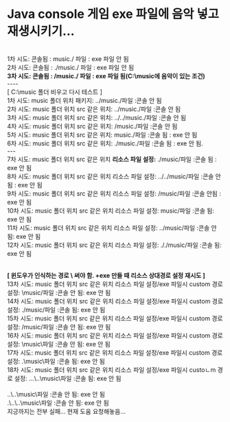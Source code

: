 <h1>Java console 게임 exe 파일에 음악 넣고 재생시키기...</h1>
<br/>
1차 시도: 콘솔됨 : music./ 파일 : exe 파일 안 됨<br/>
2차 시도: 콘솔됨 : ./music./ 파일 : exe 파일 안 됨<br/>
<Strong>3차 시도: 콘솔됨 : /music./ 파일 : exe 파일 됨(C:\music에 음악이 있는 조건)</Strong><br/>
----<br/>
[ C:\music 폴더 비우고 다시 테스트 ]<br/>
1차 시도: music 폴더 위치 패키지: ../music./파일 :콘솔 안 됨<br/>
2차 시도: music 폴더 위치 src 같은 위치: ../music./파일 :콘솔 안 됨<br/>
3차 시도: music 폴더 위치 src 같은 위치: ../../music./파일 :콘솔 안 됨<br/>
4차 시도: music 폴더 위치 src 같은 위치: /music./파일 :콘솔 안 됨<br/>
5차 시도: music 폴더 위치 src 같은 위치: music./파일 :콘솔 됨 : exe 안 됨<br/>
6차 시도: music 폴더 위치 src 같은 위치: ./music./파일 :콘솔 됨 : exe 안 됨.<br/>
--- <br/>
7차 시도: music 폴더 위치 src 같은 위치 <strong>리소스 파일 설정:</strong>  ./music/파일 :콘솔 됨 : exe 안 됨<br/>
8차 시도: music 폴더 위치 src 같은 위치 리소스 파일 설정: ../../music/파일 :콘솔 안됨 : exe 안 됨<br/>
9차 시도: music 폴더 위치 src 같은 위치 리소스 파일 설정: /music/파일 :콘솔 안됨 : exe 안 됨<br/>
10차 시도: music 폴더 위치 src 같은 위치 리소스 파일 설정: music/파일 :콘솔 됨: exe 안 됨<br/>
11차 시도: music 폴더 위치 src 같은 위치 리소스 파일 설정: ../music/파일 :콘솔 안됨: exe 안 됨<br/>
12차 시도: music 폴더 위치 src 같은 위치 리소스 파일 설정: ././music/파일 :콘솔 됨: exe 안 됨<br/><br/>

<strong>[ 윈도우가 인식하는 경로 \\ 써야 함. +exe 만들 때 리소스 상대경로 설정 재시도 ] </strong><br/>
13차 시도: music 폴더 위치 src 같은 위치 리소스 파일 설정/exe 파일시 custom 경로 설정: \\music/파일 :콘솔 안 됨: exe 안 됨<br/>
14차 시도: music 폴더 위치 src 같은 위치 리소스 파일 설정/exe 파일시 custom 경로 설정: ./music/파일 :콘솔 됨: exe 안 됨<br/>
15차 시도: music 폴더 위치 src 같은 위치 리소스 파일 설정/exe 파일시 custom 경로 설정: /music/파일 :콘솔 안 됨: exe 안 됨<br/>
16차 시도: music 폴더 위치 src 같은 위치 리소스 파일 설정/exe 파일시 custom 경로 설정: \\music\\파일 :콘솔 안 됨: exe 안 됨<br/>
17차 시도: music 폴더 위치 src 같은 위치 리소스 파일 설정/exe 파일시 custom 경로 설정: .\\music\\파일 :콘솔 됨: exe 안 됨<br/>
18차 시도: music 폴더 위치 src 같은 위치 리소스 파일 설정/exe 파일시 custoㄴm 경로 설정: ...\\..\\music\\파일 :콘솔 됨: exe 안 됨<br/>
<br/>          ..\\..\\music\\파일 :콘솔 안 됨: exe 안 됨
<br/>          .\\..\\..\\music\\파일 :콘솔 안 됨: exe 안 됨
<br/>지긍까지는 전부 실패... 현재 도움 요청해놓음... 
